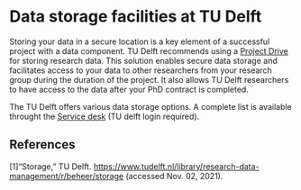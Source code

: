 # Data storage facilities at TU Delft 

Storing your data in a secure location is a key element of a successful project with a data component. TU Delft recommends using a [Project Drive]((https://tudelft.topdesk.net/tas/public/ssp/content/detail/service?unid=846ebb16181c43b5836c063a917dd199&from=03aa10b9-c5aa-4e0a-80b1-28ee7ab383df)) for storing research data. This solution enables secure data storage and facilitates access to your data to other researchers from your research group during the duration of the project. It also allows TU Delft researchers to have access to the data after your PhD contract is completed. 

The TU Delft offers various data storage options. A complete list is available throught the [Service desk](https://tudelft.topdesk.net/tas/public/ssp/content/detail/service?unid=f359caaa60264f99b0084941736786ae&from=feffb489-e1f9-49cd-8223-53ae0b70b609) (TU delft login required).


## References
[1]“Storage,” TU Delft. https://www.tudelft.nl/library/research-data-management/r/beheer/storage (accessed Nov. 02, 2021).
